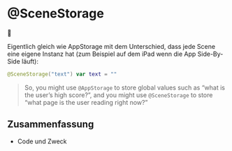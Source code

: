 # @SceneStorage
💾

Eigentlich gleich wie AppStorage mit dem Unterschied, dass jede Scene eine eigene Instanz hat (zum Beispiel auf dem iPad wenn die App Side-By-Side läuft):

```swift
@SceneStorage("text") var text = ""
```

> So, you might use  `@AppStorage`  to store global values such as “what is the user’s high score?”, and you might use  `@SceneStorage`  to store “what page is the user reading right now?”


## Zusammenfassung
- Code und Zweck

